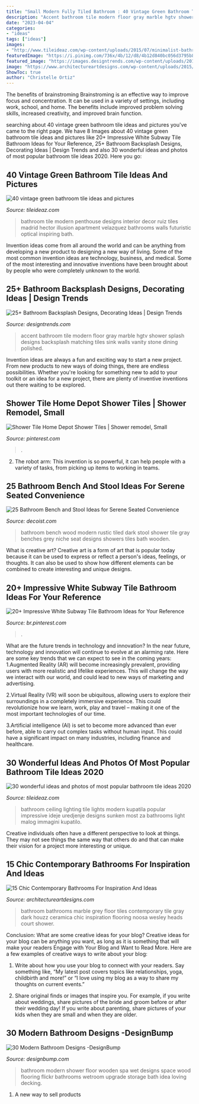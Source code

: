 ```yaml
---
title: "Small Modern Fully Tiled Bathroom : 40 Vintage Green Bathroom Tile Ideas And Pictures"
description: "Accent bathroom tile modern floor gray marble hgtv shower splash designs backsplash matching tiles sink walls vanity stone dining polished"
date: "2023-04-04"
categories:
- "ideas"
tags: ["ideas"]
images:
- "http://www.tileideaz.com/wp-content/uploads/2015/07/minimalist-bathroom-interior-in-green-tile-ceramics.jpg"
featuredImage: "https://i.pinimg.com/736x/4b/12/d8/4b12d840bc056d3795b8ce547f8972d2.jpg"
featured_image: "https://images.designtrends.com/wp-content/uploads/2016/02/05090000/Blue-Tile-Accent-Wall-Modern-Bathroom-splash.jpeg"
image: "https://www.architectureartdesigns.com/wp-content/uploads/2015/02/15-Chic-Contemporary-Bathrooms-For-Inspiration-And-Ideas-11-630x950.jpg"
ShowToc: true
author: "Christelle Ortiz"
---
```



The benefits of brainstroming
Brainstroming is an effective way to improve focus and concentration. It can be used in a variety of settings, including work, school, and home. The benefits include improved problem solving skills, increased creativity, and improved brain function.

	

		
searching about 40 vintage green bathroom tile ideas and pictures you've came to the right page. We have 8 Images about 40 vintage green bathroom tile ideas and pictures like 20+ Impressive White Subway Tile Bathroom Ideas for Your Reference, 25+ Bathroom Backsplash Designs, Decorating Ideas | Design Trends and also 30 wonderful ideas and photos of most popular bathroom tile ideas 2020. Here you go:
		
    
## 40 Vintage Green Bathroom Tile Ideas And Pictures

<img loading=lazy src="http://www.tileideaz.com/wp-content/uploads/2015/07/minimalist-bathroom-interior-in-green-tile-ceramics.jpg" onerror="this.onerror=null;this.src='https://tse4.mm.bing.net/th?id=OIP.GGctRXPNtSAF3oVIwTpQewHaLK&amp;pid=15.1';" alt="40 vintage green bathroom tile ideas and pictures">

_Source: tileideaz.com_

>bathroom tile modern penthouse designs interior decor ruiz tiles madrid hector illusion apartment velazquez bathrooms walls futuristic optical inspiring bath. 

	

Invention ideas come from all around the world and can be anything from developing a new product to designing a new way of living. Some of the most common invention ideas are technology, business, and medical. Some of the most interesting and innovative inventions have been brought about by people who were completely unknown to the world.

    
## 25+ Bathroom Backsplash Designs, Decorating Ideas | Design Trends

<img loading=lazy src="https://images.designtrends.com/wp-content/uploads/2016/02/05090000/Blue-Tile-Accent-Wall-Modern-Bathroom-splash.jpeg" onerror="this.onerror=null;this.src='https://tse4.mm.bing.net/th?id=OIP.QSadvjQeq7CZzYSuQyF65wHaLH&amp;pid=15.1';" alt="25+ Bathroom Backsplash Designs, Decorating Ideas | Design Trends">

_Source: designtrends.com_

>accent bathroom tile modern floor gray marble hgtv shower splash designs backsplash matching tiles sink walls vanity stone dining polished. 

	

Invention ideas are always a fun and exciting way to start a new project. From new products to new ways of doing things, there are endless possibilities. Whether you're looking for something new to add to your toolkit or an idea for a new project, there are plenty of inventive inventions out there waiting to be explored.

    
## Shower Tile Home Depot Shower Tiles | Shower Remodel, Small

<img loading=lazy src="https://i.pinimg.com/736x/4b/12/d8/4b12d840bc056d3795b8ce547f8972d2.jpg" onerror="this.onerror=null;this.src='https://tse4.mm.bing.net/th?id=OIP.Ux2zafpnK0wkp-3z8U1oVwHaLH&amp;pid=15.1';" alt="Shower Tile Home Depot Shower Tiles | Shower remodel, Small">

_Source: pinterest.com_

>. 

	

2. The robot arm: This invention is so powerful, it can help people with a variety of tasks, from picking up items to working in teams.

    
## 25 Bathroom Bench And Stool Ideas For Serene Seated Convenience

<img loading=lazy src="http://cdn.decoist.com/wp-content/uploads/2015/09/Rustic-wood-bench-in-a-modern-dark-tiled-bathroom.jpg" onerror="this.onerror=null;this.src='https://tse1.mm.bing.net/th?id=OIP.pecTTwlOXyY7Jg5MryS7zgHaJ4&amp;pid=15.1';" alt="25 Bathroom Bench and Stool Ideas for Serene Seated Convenience">

_Source: decoist.com_

>bathroom bench wood modern rustic tiled dark stool shower tile gray benches grey niche seat designs showers tiles bath wooden. 

	

What is creative art?
Creative art is a form of art that is popular today because it can be used to express or reflect a person's ideas, feelings, or thoughts. It can also be used to show how different elements can be combined to create interesting and unique designs.

    
## 20+ Impressive White Subway Tile Bathroom Ideas For Your Reference

<img loading=lazy src="https://i.pinimg.com/736x/05/49/5a/05495a5e7e094c4f87cd0833d81e8e20.jpg" onerror="this.onerror=null;this.src='https://tse4.mm.bing.net/th?id=OIP.WhBZDacmWjdQFAu6coFNMgHaLE&amp;pid=15.1';" alt="20+ Impressive White Subway Tile Bathroom Ideas for Your Reference">

_Source: br.pinterest.com_

>. 

	

What are the future trends in technology and innovation?
In the near future, technology and innovation will continue to evolve at an alarming rate. Here are some key trends that we can expect to see in the coming years:
1.Augmented Reality (AR) will become increasingly prevalent, providing users with more realistic and lifelike experiences. This will change the way we interact with our world, and could lead to new ways of marketing and advertising.

2.Virtual Reality (VR) will soon be ubiquitous, allowing users to explore their surroundings in a completely immersive experience. This could revolutionize how we learn, work, play and travel – making it one of the most important technologies of our time.

3.Artificial intelligence (AI) is set to become more advanced than ever before, able to carry out complex tasks without human input. This could have a significant impact on many industries, including finance and healthcare.

    
## 30 Wonderful Ideas And Photos Of Most Popular Bathroom Tile Ideas 2020

<img loading=lazy src="https://www.tileideaz.com/wp-content/uploads/2015/11/bathroom-tile1.jpg" onerror="this.onerror=null;this.src='https://tse2.mm.bing.net/th?id=OIP.XfeGBtgtOlT6blppQFKu2QHaJ3&amp;pid=15.1';" alt="30 wonderful ideas and photos of most popular bathroom tile ideas 2020">

_Source: tileideaz.com_

>bathroom ceiling lighting tile lights modern kupatila popular impressive ideje uredjenje designs sunken most za bathrooms light malog immagini kupatilo. 

	

Creative individuals often have a different perspective to look at things. They may not see things the same way that others do and that can make their vision for a project more interesting or unique.

    
## 15 Chic Contemporary Bathrooms For Inspiration And Ideas

<img loading=lazy src="https://www.architectureartdesigns.com/wp-content/uploads/2015/02/15-Chic-Contemporary-Bathrooms-For-Inspiration-And-Ideas-11-630x950.jpg" onerror="this.onerror=null;this.src='https://tse2.mm.bing.net/th?id=OIP.OaYAY6RXvjhkuD_XgP_p_QHaLK&amp;pid=15.1';" alt="15 Chic Contemporary Bathrooms For Inspiration And Ideas">

_Source: architectureartdesigns.com_

>bathroom bathrooms marble grey floor tiles contemporary tile gray dark houzz ceramica chic inspiration flooring noosa wesley heads court shower. 

	

Conclusion: What are some creative ideas for your blog?
Creative ideas for your blog can be anything you want, as long as it is something that will make your readers Engage with Your Blog and Want to Read More. Here are a few examples of creative ways to write about your blog:
1. Write about how you use your blog to connect with your readers. Say something like, “My latest post covers topics like relationships, yoga, childbirth and more!” or “I love using my blog as a way to share my thoughts on current events.”

2. Share original finds or images that inspire you. For example, if you write about weddings, share pictures of the bride and groom before or after their wedding day! If you write about parenting, share pictures of your kids when they are small and when they are older.


    
## 30 Modern Bathroom Designs -DesignBump

<img loading=lazy src="https://designbump.com/wp-content/uploads/2014/09/bathroom-design-ideas-020.jpg" onerror="this.onerror=null;this.src='https://tse2.mm.bing.net/th?id=OIP.pMgZ6UpOdY6g6UEmyKkT_wHaK5&amp;pid=15.1';" alt="30 Modern Bathroom Designs -DesignBump">

_Source: designbump.com_

>bathroom modern shower floor wooden spa wet designs space wood flooring flickr bathrooms wetroom upgrade storage bath idea loving decking. 

	

1. A new way to sell products

